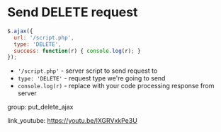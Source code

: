 # Send DELETE request

```javascript
$.ajax({
  url: '/script.php',
  type: 'DELETE',
  success: function(r) { console.log(r); }
});
```

- `'/script.php'` - server script to send request to
- `type: 'DELETE'` - request type we're going to send
- `console.log(r)` - replace with your code processing response from server

group: put_delete_ajax


link_youtube: https://youtu.be/lXGRVxkPe3U
